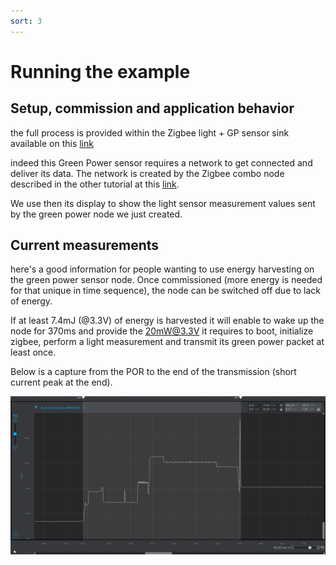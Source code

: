 ```yaml
---
sort: 3
---
```


# Running the example

## Setup, commission and application behavior

the full process is provided within the Zigbee light + GP sensor sink available on this [link](../ZCR_light_sensor_sink/runnin_application.md)

indeed this Green Power sensor requires a network to get connected and deliver its data. The network is created by the Zigbee combo node described in the other tutorial at this [link](../ZCR_light_sensor_sink/README.md).

We use then its display to show the light sensor measurement values sent by the green power node we just created.

## Current measurements

here's a good information for people wanting to use energy harvesting on the green power sensor node. Once commissioned (more energy is needed for that unique in time sequence), the node can be switched off due to lack of energy.

If at least 7.4mJ (@3.3V) of energy is harvested it will enable to wake up the node for 370ms and provide the 20mW@3.3V it requires to boot, initialize zigbee, perform a light measurement and transmit its green power packet at least once.

Below is a capture from the POR to the end of the transmission (short current peak at the end).

<img src="images/capture_reset.png" alt="" width="800" class="center">
